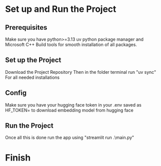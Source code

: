 # Set up and Run the Project

## Prerequisites
Make sure you have 
python>=3.13
uv python package manager 
and Microsoft C++ Build tools for smooth installation of all packages.

## Set up the Project
Download the Project Repository
Then in the folder terminal run "uv sync" For all needed installations

## Config
Make sure you have your hugging face token in your .env 
saved as HF_TOKEN=<your hugging face token> 
to download embedding model from hugging face

## Run the Project
Once all this is done
run the app using "streamlit run .\main.py"

# Finish
